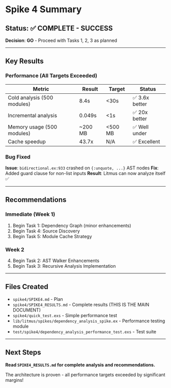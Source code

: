 # Spike 4 Summary

## Status: ✅ COMPLETE - SUCCESS

**Decision**: **GO** - Proceed with Tasks 1, 2, 3 as planned

---

## Key Results

### Performance (All Targets Exceeded)

| Metric | Result | Target | Status |
|--------|--------|--------|--------|
| Cold analysis (500 modules) | 8.4s | <30s | ✅ 3.6x better |
| Incremental analysis | 0.049s | <1s | ✅ 20x better |
| Memory usage (500 modules) | ~200 MB | <500 MB | ✅ Well under |
| Cache speedup | 43.7x | N/A | ✅ Excellent |

### Bug Fixed

**Issue**: `bidirectional.ex:933` crashed on `{:unquote, ...}` AST nodes
**Fix**: Added guard clause for non-list inputs
**Result**: Litmus can now analyze itself ✅

---

## Recommendations

### Immediate (Week 1)
1. Begin Task 1: Dependency Graph (minor enhancements)
2. Begin Task 4: Source Discovery
3. Begin Task 5: Module Cache Strategy

### Week 2
4. Begin Task 2: AST Walker Enhancements
5. Begin Task 3: Recursive Analysis Implementation

---

## Files Created

- `spike4/SPIKE4.md` - Plan
- `spike4/SPIKE4_RESULTS.md` - Complete results (THIS IS THE MAIN DOCUMENT)
- `spike4/quick_test.exs` - Simple performance test
- `lib/litmus/spikes/dependency_analysis_spike.ex` - Performance testing module
- `test/spike4/dependency_analysis_performance_test.exs` - Test suite

---

## Next Steps

**Read `SPIKE4_RESULTS.md` for complete analysis and recommendations.**

The architecture is proven - all performance targets exceeded by significant margins!
